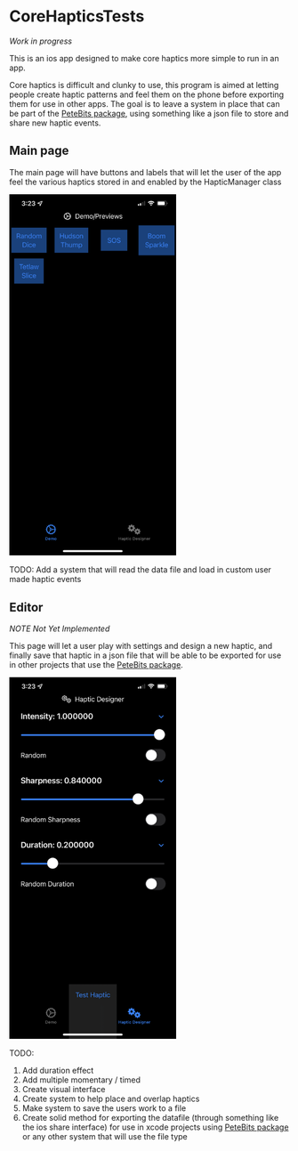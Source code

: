 # CoreHapticsTests
*Work in progress*


This is an ios app designed to make core haptics more simple to run in an app. 

Core haptics is difficult and clunky to use, this program is aimed at letting people create haptic patterns and feel them on the phone before exporting them for use in other apps. The goal is to leave a system in place that can be part of the [PeteBits package](https://github.com/PeterH33/PeteBits), using something like a json file to store and share new haptic events.

## Main page
The main page will have buttons and labels that will let the user of the app feel the various haptics stored in and enabled by the HapticManager class

<img src="rdme1.PNG" alt="ContentView" width="300"/>

TODO: Add a system that will read the data file and load in custom user made haptic events

## Editor
*NOTE Not Yet Implemented*

This page will let a user play with settings and design a new haptic, and finally save that haptic in a json file that will be able to be exported for use in other projects that use the [PeteBits package](https://github.com/PeterH33/PeteBits).

<img src="rdme2.PNG" alt="ContentView" width="300"/>

TODO: 
1. Add duration effect
2. Add multiple momentary / timed
3. Create visual interface
4. Create system to help place and overlap haptics
5. Make system to save the users work to a file
6. Create solid method for exporting the datafile (through something like the ios share interface) for use in xcode projects using [PeteBits package](https://github.com/PeterH33/PeteBits) or any other system that will use the file type

